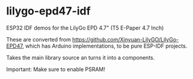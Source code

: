 # lilygo-epd47-idf
ESP32 IDF demos for the LilyGo EPD 4.7"  (T5 E-Paper 4.7 Inch)

These are converted from https://github.com/Xinyuan-LilyGO/LilyGo-EPD47, which has Arduino implementations, to be pure ESP-IDF projects.

Takes the main library source an turns it into a components.

Important: Make sure to enable PSRAM!

